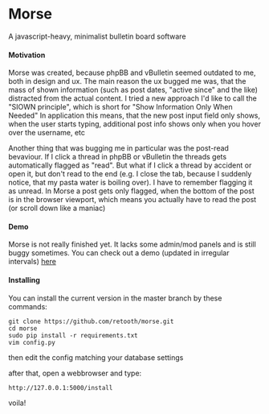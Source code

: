 # Morse

A javascript-heavy, minimalist bulletin board software

#### Motivation

Morse was created, because phpBB and vBulletin seemed outdated to me, both in design and ux.
The main reason the ux bugged me was, that the mass of shown information (such as post dates,
"active since" and the like) distracted from the actual content. I tried a new approach I'd
like to call the "SIOWN principle", which is short for "Show Information Only When Needed"
In application this means, that the new post input field only shows, when the user starts
typing, additional post info shows only when you hover over the username, etc

Another thing that was bugging me in particular was the post-read bevaviour. If I click a thread
in phpBB or vBulletin the threads gets automatically flagged as "read". But what if I click
a thread by accident or open it, but don't read to the end (e.g. I close the tab, because I 
suddenly notice, that my pasta water is boiling over). I have to remember flagging it as
unread. In Morse a post gets only flagged, when the bottom of the post is in the browser
viewport, which means you actually have to read the post (or scroll down like a maniac)

#### Demo

Morse is not really finished yet. It lacks some admin/mod panels and is still buggy sometimes. 
You can check out a demo (updated in irregular intervals) [here](http://morse-rvws.rhcloud.com)

#### Installing

You can install the current version in the master branch by these commands:
```
git clone https://github.com/retooth/morse.git
cd morse
sudo pip install -r requirements.txt
vim config.py
```

then edit the config matching your database settings

after that, open a webbrowser and type:
```
http://127.0.0.1:5000/install
```

voila!



